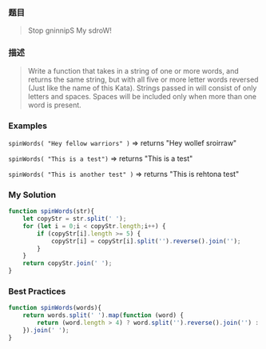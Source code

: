 ### 题目
> Stop gninnipS My sdroW!

### 描述
> Write a function that takes in a string of one or more words, and returns the same string, but with all five or more letter words reversed (Just like the name of this Kata). Strings passed in will consist of only letters and spaces. Spaces will be included only when more than one word is present.

### Examples
`spinWords( "Hey fellow warriors" )` => returns "Hey wollef sroirraw" 

`spinWords( "This is a test")` => returns "This is a test" 

`spinWords( "This is another test" )` => returns "This is rehtona test"

### My Solution
```javascript
function spinWords(str){
    let copyStr = str.split(' ');
    for (let i = 0;i < copyStr.length;i++) {
        if (copyStr[i].length >= 5) {
            copyStr[i] = copyStr[i].split('').reverse().join('');
        }
    }
    return copyStr.join(' ');
}
```

### Best Practices
```javascript
function spinWords(words){
    return words.split(' ').map(function (word) {
        return (word.length > 4) ? word.split('').reverse().join('') : word;
    }).join(' ');
}
```